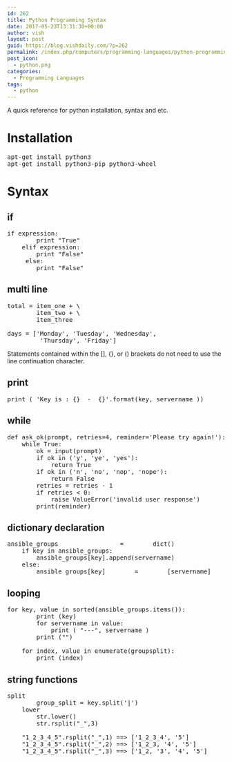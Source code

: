 ```yaml
---
id: 262
title: Python Programming Syntax
date: 2017-05-23T13:31:30+00:00
author: vish
layout: post
guid: https://blog.vishdaily.com/?p=262
permalink: /index.php/computers/programming-languages/python-programming-syntax/
post_icon:
  - python.png
categories:
  - Programming Languages
tags:
  - python
---
```

A quick reference for python installation, syntax and etc.

# Installation

<pre class="lang:sh decode:true">apt-get install python3
apt-get install python3-pip python3-wheel</pre>

# Syntax

## if

<pre class="">if expression:
        print "True"
    elif expression:
        print "False"
     else:  
        print "False"
</pre>

## multi line

<pre>total = item_one + \ 
        item_two + \
        item_three
 
days = ['Monday', 'Tuesday', 'Wednesday',
         'Thursday', 'Friday']</pre>

Statements contained within the [], {}, or () brackets do not need to use the line continuation character.

## print

<pre>print ( 'Key is : {}  -  {}'.format(key, servername ))</pre>

## while

<pre>def ask_ok(prompt, retries=4, reminder='Please try again!'):     
    while True:         
        ok = input(prompt)         
        if ok in ('y', 'ye', 'yes'):             
            return True         
        if ok in ('n', 'no', 'nop', 'nope'):             
            return False         
        retries = retries - 1         
        if retries &lt; 0:             
            raise ValueError('invalid user response')         
        print(reminder)
</pre>

## dictionary declaration

<pre>ansible_groups                 =        dict()
    if key in ansible_groups:
        ansible_groups[key].append(servername)
    else:
        ansible_groups[key]        =        [servername]
</pre>

## looping

<pre>for key, value in sorted(ansible_groups.items()):
        print (key)
        for servername in value:
            print ( "---", servername )
        print ("")

    for index, value in enumerate(groupsplit):
        print (index)
</pre>

## string functions

<pre>split
        group_split = key.split('|')
    lower
        str.lower()
        str.rsplit("_",3)

    "1_2_3_4_5".rsplit("_",1) ==&gt; ['1_2_3_4', '5']
    "1_2_3_4_5".rsplit("_",2) ==&gt; ['1_2_3, '4', '5']
    "1_2_3_4_5".rsplit("_",3) ==&gt; ['1_2, '3', '4', '5']

</pre>
